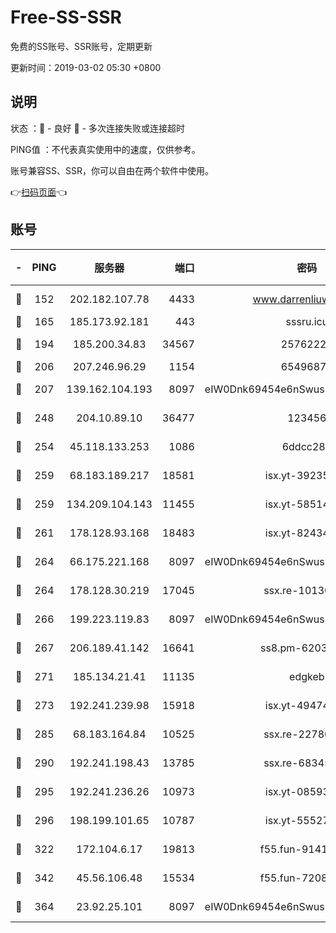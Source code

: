 # Free-SS-SSR

免费的SS账号、SSR账号，定期更新

更新时间：2019-03-02 05:30 +0800

## 说明

状态     ：🙂 - 良好 🙁 - 多次连接失败或连接超时

PING值   ：不代表真实使用中的速度，仅供参考。

账号兼容SS、SSR，你可以自由在两个软件中使用。

👉[扫码页面](https://liesauer.github.io/free-ss-ssr.github.io/)👈

## 账号

|-|PING|服务器|端口|密码|加密方式|区域|
|:----:|:----:|:-----:|-----:|:----:|:----:|:----:|
|🙂|152|202.182.107.78|4433|www.darrenliuwei.com|aes-256-cfb|JP|
|🙂|165|185.173.92.181|443|sssru.icu|rc4-md5|RU|
|🙂|194|185.200.34.83|34567|25762225|aes-256-cfb|US|
|🙂|206|207.246.96.29|1154|65496879|chacha20|US|
|🙂|207|139.162.104.193|8097|eIW0Dnk69454e6nSwuspv9DmS201tQ0D|aes-256-cfb|JP|
|🙂|248|204.10.89.10|36477|123456|aes-256-cfb|US|
|🙂|254|45.118.133.253|1086|6ddcc286|aes-256-cfb|SG|
|🙂|259|68.183.189.217|18581|isx.yt-39235450|aes-256-cfb|SG|
|🙂|259|134.209.104.143|11455|isx.yt-58514874|aes-256-cfb|SG|
|🙂|261|178.128.93.168|18483|isx.yt-82434305|aes-256-cfb|SG|
|🙂|264|66.175.221.168|8097|eIW0Dnk69454e6nSwuspv9DmS201tQ0D|aes-256-cfb|US|
|🙂|264|178.128.30.219|17045|ssx.re-10130614|aes-256-cfb|SG|
|🙂|266|199.223.119.83|8097|eIW0Dnk69454e6nSwuspv9DmS201tQ0D|aes-256-cfb|US|
|🙂|267|206.189.41.142|16641|ss8.pm-62032966|aes-256-cfb|SG|
|🙂|271|185.134.21.41|11135|edgkeb|aes-256-cfb|GB|
|🙂|273|192.241.239.98|15918|isx.yt-49474525|aes-256-cfb|US|
|🙂|285|68.183.164.84|10525|ssx.re-22780644|aes-256-cfb|US|
|🙂|290|192.241.198.43|13785|ssx.re-68345510|aes-256-cfb|US|
|🙂|295|192.241.236.26|10973|isx.yt-08593579|aes-256-cfb|US|
|🙂|296|198.199.101.65|10787|isx.yt-55527234|aes-256-cfb|US|
|🙂|322|172.104.6.17|19813|f55.fun-91414761|aes-256-cfb|US|
|🙂|342|45.56.106.48|15534|f55.fun-72089775|aes-256-cfb|US|
|🙂|364|23.92.25.101|8097|eIW0Dnk69454e6nSwuspv9DmS201tQ0D|aes-256-cfb|US|
